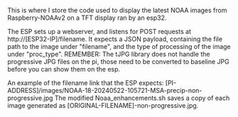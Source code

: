 This is where I store the code used to display the latest NOAA images from Raspberry-NOAAv2 on a TFT display ran by an esp32.

The ESP sets up a webserver, and listens for POST requests at http://[ESP32-IP]/filename. It expects a JSON payload, containing the file path to the image under "filename", and the type of processing of the image under "proc_type".
REMEMBER: The tJPG library does not handle the progressive JPG files on the pi, those need to be converted to baseline JPG before you can show them on the esp. 

An example of the filename link that the ESP expects: 
[PI-ADDRESS]/images/NOAA-18-20240522-105721-MSA-precip-non-progressive.jpg
The modified Noaa_enhancements.sh saves a copy of each image generated as [ORIGINAL-FILENAME]-non-progressive.jpg.
